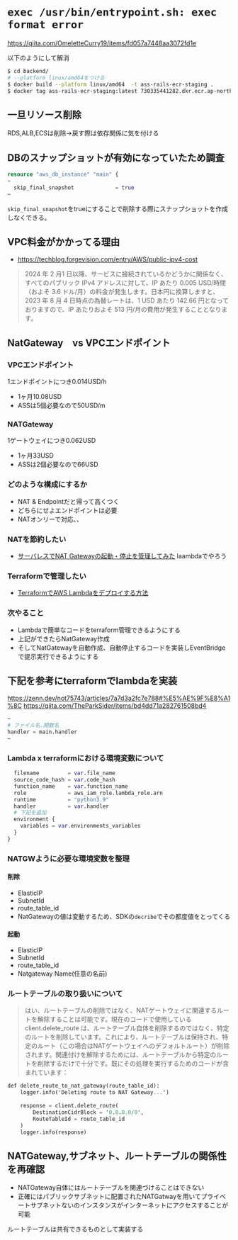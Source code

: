 # `exec /usr/bin/entrypoint.sh: exec format error`

https://qiita.com/OmeletteCurry19/items/fd057a7448aa3072fd1e

以下のようにして解消
```bash
$ cd backend/
# --platform linux/amd64をつける
$ docker build --platform linux/amd64  -t ass-rails-ecr-staging .
$ docker tag ass-rails-ecr-staging:latest 730335441282.dkr.ecr.ap-northeast-1.amazonaws.com/ass-rails-ecr-staging:stg
```

## 一旦リソース削除

RDS,ALB,ECSは削除→戻す際は依存関係に気を付ける

## DBのスナップショットが有効になっていたため調査
```terraform
resource "aws_db_instance" "main" {
~
  skip_final_snapshot             = true
~
```
`skip_final_snapshot`をtrueにすることで削除する際にスナップショットを作成しなくできる。

## VPC料金がかかってる理由
- https://techblog.forgevision.com/entry/AWS/public-ipv4-cost

> 2024 年 2 月1 日以降、サービスに接続されているかどうかに関係なく、すべてのパブリック IPv4 アドレスに対して、IP あたり 0.005 USD/時間（およそ 3.6 ドル/月）の料金が発生します。日本円に換算しますと、2023 年 8 月 4 日時点の為替レートは、1 USD あたり 142.66 円となっておりますので、IP あたりおよそ 513 円/月の費用が発生することとなります。


## NatGateway　vs VPCエンドポイント

### VPCエンドポイント
1エンドポイントにつき0.014USD/h
- 1ヶ月10.08USD
- ASSは5個必要なので50USD/m

### NATGateway
1ゲートウェイにつき0.062USD
- 1ヶ月33USD
- ASSは2個必要なので66USD

### どのような構成にするか

- NAT & Endpointだと帰って高くつく
- どちらにせよエンドポイントは必要
- NATオンリーで対応、、

### NATを節約したい
- [サーバレスでNAT Gatewayの起動・停止を管理してみた](https://www.ntt-tx.co.jp/column/dojo_aws_blog/20180411/)
laambdaでやろう

### Terraformで管理したい
- [TerraformでAWS Lambdaをデプロイする方法](https://qiita.com/curlneko/items/15607f8ef319cc97a75e)

### 次やること
- Lambdaで簡単なコードをterraform管理できるようにする
- 上記ができたらNatGateway作成
- そしてNatGatewayを自動作成、自動停止するコードを実装しEventBridgeで提示実行できるようにする

## 下記を参考にterraformでlambdaを実装
https://zenn.dev/not75743/articles/7a7d3a2fc7e788#%E5%AE%9F%E8%A1%8C
https://qiita.com/TheParkSider/items/bd4dd71a282761508bd4

```terraform
~
# ファイル名.関数名
handler = main.handler
~
```

### Lambda x terraformにおける環境変数について

```terraform
  filename         = var.file_name
  source_code_hash = var.code_hash
  function_name    = var.function_name
  role             = aws_iam_role.lambda_role.arn
  runtime          = "python3.9"
  handler          = var.handler
  # 下記を追加
  environment {
    variables = var.environments_variables
  }
}
```

### NATGWように必要な環境変数を整理

#### 削除
- ElasticIP
- SubnetId
- route_table_id
- NatGatewayの値は変動するため、SDKの`decribe`でその都度値をとってくる

#### 起動
- ElasticIP
- SubnetId
- route_table_id
- Natgateway Name(任意の名前)

### ルートテーブルの取り扱いについて
> はい、ルートテーブルの削除ではなく、NATゲートウェイに関連するルートを解除することは可能です。現在のコードで使用している client.delete_route は、ルートテーブル自体を削除するのではなく、特定のルートを削除しています。これにより、ルートテーブルは保持され、特定のルート（この場合はNATゲートウェイへのデフォルトルート）が削除されます。関連付けを解除するためには、ルートテーブルから特定のルートを削除するだけで十分です。既にその処理を実行するためのコードが含まれています：

```terraform
def delete_route_to_nat_gateway(route_table_id):
    logger.info('Deleting route to NAT Gateway...')
    
    response = client.delete_route(
        DestinationCidrBlock = '0.0.0.0/0',
        RouteTableId = route_table_id
    )
    logger.info(response)
```

## NATGateway,サブネット、ルートテーブルの関係性を再確認

- NATGateway自体にはルートテーブルを関連づけることはできない
- 正確にはパブリックサブネットに配置されたNATGatwayを用いてプライベートサブネットないのインスタンスがインターネットにアクセスすることが可能

ルートテーブルは共有できるものとして実装する

